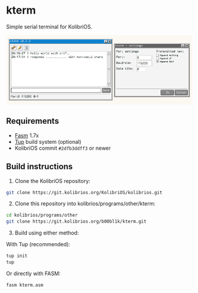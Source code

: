 # kterm

Simple serial terminal for KolibriOS.

![screenshot](screenshot.png)

## Requirements

- [Fasm](https://flatassembler.net/) 1.7x
- [Tup](https://gittup.org/tup/) build system (optional)
- KolibriOS commit `#2dfb3ddff3` or newer

## Build instructions

1. Clone the KolibriOS repository:

```sh
git clone https://git.kolibrios.org/KolibriOS/kolibrios.git
```

2. Clone this repository into kolibrios/programs/other/kterm:

```sh
cd kolibrios/programs/other
git clone https://git.kolibrios.org/b00bl1k/kterm.git
```

3. Build using either method:

With Tup (recommended):

```sh
tup init
tup
```

Or directly with FASM:

```sh
fasm kterm.asm
```
